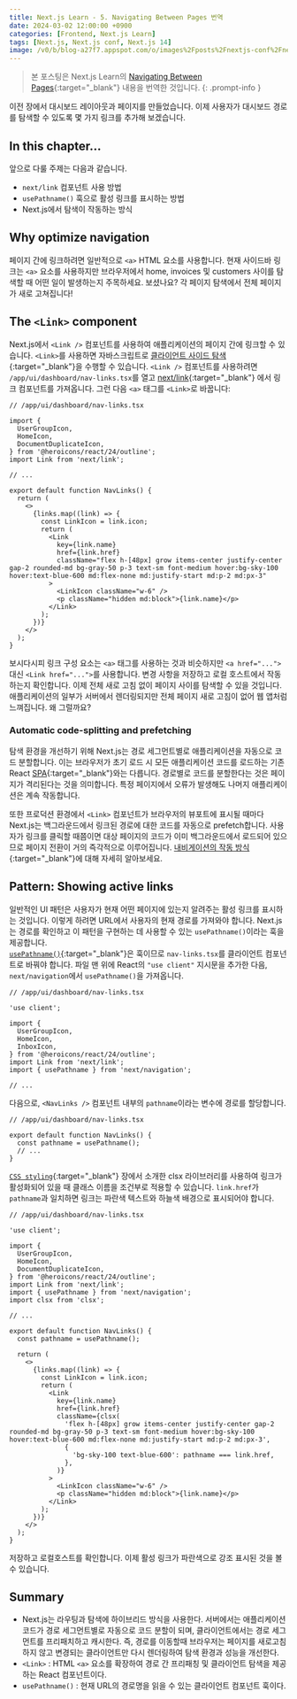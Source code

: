 ```yaml
---
title: Next.js Learn - 5. Navigating Between Pages 번역
date: 2024-03-02 12:00:00 +0900
categories: [Frontend, Next.js Learn]
tags: [Next.js, Next.js conf, Next.js 14]
image: /v0/b/blog-a27f7.appspot.com/o/images%2Fposts%2Fnextjs-conf%2Fnextjs.png?alt=media&token=09247773-9707-4dd1-b3ca-3fe7f943497a
---
```


> 본 포스팅은 Next.js Learn의 [Navigating Between Pages](https://nextjs.org/learn/dashboard-app/navigating-between-pages){:target="\_blank"} 내용을 번역한 것입니다.
{: .prompt-info }

이전 장에서 대시보드 레이아웃과 페이지를 만들었습니다. 이제 사용자가 대시보드 경로를 탐색할 수 있도록 몇 가지 링크를 추가해 보겠습니다.

## In this chapter...

앞으로 다룰 주제는 다음과 같습니다.

- `next/link` 컴포넌트 사용 방법
- `usePathname()` 훅으로 활성 링크를 표시하는 방법
- Next.js에서 탐색이 작동하는 방식

## Why optimize navigation

페이지 간에 링크하려면 일반적으로 `<a>` HTML 요소를 사용합니다. 현재 사이드바 링크는 `<a>` 요소를 사용하지만 브라우저에서 home, invoices 및 customers 사이를 탐색할 때 어떤 일이 발생하는지 주목하세요. 보셨나요? 각 페이지 탐색에서 전체 페이지가 새로 고쳐집니다!

## The `<Link>` component

Next.js에서 `<Link />` 컴포넌트를 사용하여 애플리케이션의 페이지 간에 링크할 수 있습니다. `<Link>`를 사용하면 자바스크립트로 [클라이언트 사이드 탐색](https://nextjs.org/docs/app/building-your-application/routing/linking-and-navigating#how-routing-and-navigation-works){:target="\_blank"}을 수행할 수 있습니다. `<Link />` 컴포넌트를 사용하려면 `/app/ui/dashboard/nav-links.tsx`를 열고 [next/link](https://nextjs.org/docs/app/api-reference/components/link){:target="\_blank"} 에서 링크 컴포넌트를 가져옵니다. 그런 다음 `<a>` 태그를 `<Link>`로 바꿉니다:

```react
// /app/ui/dashboard/nav-links.tsx

import {
  UserGroupIcon,
  HomeIcon,
  DocumentDuplicateIcon,
} from '@heroicons/react/24/outline';
import Link from 'next/link';

// ...

export default function NavLinks() {
  return (
    <>
      {links.map((link) => {
        const LinkIcon = link.icon;
        return (
          <Link
            key={link.name}
            href={link.href}
            className="flex h-[48px] grow items-center justify-center gap-2 rounded-md bg-gray-50 p-3 text-sm font-medium hover:bg-sky-100 hover:text-blue-600 md:flex-none md:justify-start md:p-2 md:px-3"
          >
            <LinkIcon className="w-6" />
            <p className="hidden md:block">{link.name}</p>
          </Link>
        );
      })}
    </>
  );
}
```

보시다시피 링크 구성 요소는 `<a>` 태그를 사용하는 것과 비슷하지만 `<a href="...">` 대신 `<Link href="...">`를 사용합니다. 변경 사항을 저장하고 로컬 호스트에서 작동하는지 확인합니다. 이제 전체 새로 고침 없이 페이지 사이를 탐색할 수 있을 것입니다. 애플리케이션의 일부가 서버에서 렌더링되지만 전체 페이지 새로 고침이 없어 웹 앱처럼 느껴집니다. 왜 그럴까요?

### Automatic code-splitting and prefetching

탐색 환경을 개선하기 위해 Next.js는 경로 세그먼트별로 애플리케이션을 자동으로 코드 분할합니다. 이는 브라우저가 초기 로드 시 모든 애플리케이션 코드를 로드하는 기존 React [SPA](https://developer.mozilla.org/en-US/docs/Glossary/SPA){:target="\_blank"}와는 다릅니다. 경로별로 코드를 분할한다는 것은 페이지가 격리된다는 것을 의미합니다. 특정 페이지에서 오류가 발생해도 나머지 애플리케이션은 계속 작동합니다. <br />

또한 프로덕션 환경에서 `<Link>` 컴포넌트가 브라우저의 뷰포트에 표시될 때마다 Next.js는 백그라운드에서 링크된 경로에 대한 코드를 자동으로 prefetch합니다. 사용자가 링크를 클릭할 때쯤이면 대상 페이지의 코드가 이미 백그라운드에서 로드되어 있으므로 페이지 전환이 거의 즉각적으로 이루어집니다. [내비게이션의 작동 방식](https://nextjs.org/docs/app/building-your-application/routing/linking-and-navigating#how-routing-and-navigation-works){:target="\_blank"}에 대해 자세히 알아보세요.

## Pattern: Showing active links

일반적인 UI 패턴은 사용자가 현재 어떤 페이지에 있는지 알려주는 활성 링크를 표시하는 것입니다. 이렇게 하려면 URL에서 사용자의 현재 경로를 가져와야 합니다. Next.js는 경로를 확인하고 이 패턴을 구현하는 데 사용할 수 있는 `usePathname()`이라는 훅을 제공합니다. <br />
[`usePathname()`](https://nextjs.org/docs/app/api-reference/functions/use-pathname){:target="\_blank"}은 훅이므로 `nav-links.tsx`를 클라이언트 컴포넌트로 바꿔야 합니다. 파일 맨 위에 React의 `"use client"` 지시문을 추가한 다음, `next/navigation`에서 `usePathname()`을 가져옵니다.

```react
// /app/ui/dashboard/nav-links.tsx

'use client';

import {
  UserGroupIcon,
  HomeIcon,
  InboxIcon,
} from '@heroicons/react/24/outline';
import Link from 'next/link';
import { usePathname } from 'next/navigation';

// ...
```

다음으로, `<NavLinks />` 컴포넌트 내부의 `pathname`이라는 변수에 경로를 할당합니다.

```react
// /app/ui/dashboard/nav-links.tsx

export default function NavLinks() {
  const pathname = usePathname();
  // ...
}
```

[`CSS styling`](https://kidongg.github.io/posts/css-styling/){:target="\_blank"} 장에서 소개한 clsx 라이브러리를 사용하여 링크가 활성화되어 있을 때 클래스 이름을 조건부로 적용할 수 있습니다. `link.href`가 `pathname`과 일치하면 링크는 파란색 텍스트와 하늘색 배경으로 표시되어야 합니다.

```react
// /app/ui/dashboard/nav-links.tsx

'use client';

import {
  UserGroupIcon,
  HomeIcon,
  DocumentDuplicateIcon,
} from '@heroicons/react/24/outline';
import Link from 'next/link';
import { usePathname } from 'next/navigation';
import clsx from 'clsx';

// ...

export default function NavLinks() {
  const pathname = usePathname();

  return (
    <>
      {links.map((link) => {
        const LinkIcon = link.icon;
        return (
          <Link
            key={link.name}
            href={link.href}
            className={clsx(
              'flex h-[48px] grow items-center justify-center gap-2 rounded-md bg-gray-50 p-3 text-sm font-medium hover:bg-sky-100 hover:text-blue-600 md:flex-none md:justify-start md:p-2 md:px-3',
              {
                'bg-sky-100 text-blue-600': pathname === link.href,
              },
            )}
          >
            <LinkIcon className="w-6" />
            <p className="hidden md:block">{link.name}</p>
          </Link>
        );
      })}
    </>
  );
}
```

저장하고 로컬호스트를 확인합니다. 이제 활성 링크가 파란색으로 강조 표시된 것을 볼 수 있습니다.

## Summary

- Next.js는 라우팅과 탐색에 하이브리드 방식을 사용한다. 서버에서는 애플리케이션 코드가 경로 세그먼트별로 자동으로 코드 분할이 되며, 클라이언트에서는 경로 세그먼트를 프리패치하고 캐시한다. 즉, 경로를 이동할때 브라우저는 페이지를 새로고침하지 않고 변경되는 클라이언트만 다시 렌더링하여 탐색 환경과 성능을 개선한다.
- `<Link>` : HTML `<a>` 요소를 확장하여 경로 간 프리패칭 및 클라이언트 탐색을 제공하는 React 컴포넌트이다.
- `usePathname()` : 현재 URL의 경로명을 읽을 수 있는 클라이언트 컴포넌트 훅이다.
